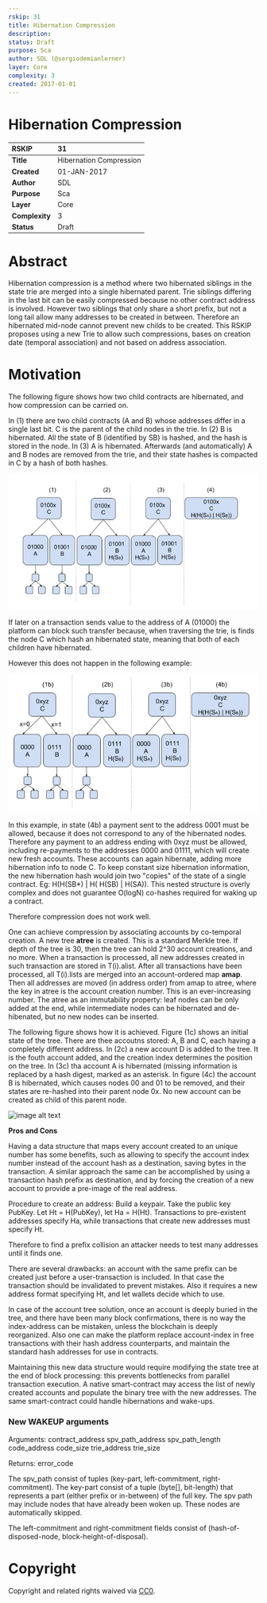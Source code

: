```yaml
---
rskip: 31
title: Hibernation Compression
description: 
status: Draft
purpose: Sca
author: SDL (@sergiodemianlerner)
layer: Core
complexity: 3
created: 2017-01-01
---
```


# Hibernation Compression

|RSKIP          |31           |
| :------------ |:-------------|
|**Title**      |Hibernation Compression|
|**Created**    |01-JAN-2017 |
|**Author**     |SDL |
|**Purpose**    |Sca |
|**Layer**      |Core |
|**Complexity** |3 |
|**Status**     |Draft |

# **Abstract**

Hibernation compression is a method where two hibernated siblings in the state trie are merged into a single hibernated parent. Trie siblings differing in the last bit can be easily compressed because no other contract address is involved. However two siblings that only share a short prefix, but not a long tail allow many addresses to be created in between. Therefore an hibernated mid-node cannot prevent new childs to be created. This RSKIP proposes using a new Trie to allow such compressions, bases on creation date (temporal association) and not based on address association. 

# **Motivation**

The following figure shows how two child contracts are hibernated, and how compression can be carried on.

In (1) there are two child contracts (A and B) whose addresses differ in a single last bit. C is the parent of the child nodes in the trie. In (2) B is hibernated. All the state of B (identified by SB) is hashed, and the hash is stored in the node. In (3) A is hibernated. Afterwards (and automatically) A and B nodes are removed from the trie, and their state hashes is compacted in C by a hash of both hashes. 

![image alt text](./RSKIP31/1MerkleTreeRSKIP31.png)

If later on a transaction sends value to the address of A (01000) the platform can block such transfer because, when traversing the trie, is finds the node C which hash an hibernated state, meaning that both of each children have hibernated.

However this does not happen in the following example:

![image alt text](./RSKIP31/2MerlkeTreeRSKIP31.png)

In this example, in state (4b) a payment sent to the address 0001 must be allowed, because it does not correspond to any of the hibernated nodes. Therefore any payment to an address ending with 0xyz must be allowed, including re-payments to the addresses 0000 and 01111, which will create new fresh accounts. These accounts can again hibernate, adding more hibernation info to node C. To keep constant size hibernation information, the new hibernation hash would join two "copies" of the state of a single contract. Eg:  H(H(SB*) | H( H(SB) | H(SA)). This nested structure is overly complex and does not guarantee O(logN) co-hashes required for waking up a contract.

Therefore compression does not work well.

One can achieve compression by associating accounts by co-temporal creation. A new tree **atree** is created. This is a standard Merkle tree. If depth of the tree is 30, then the tree can hold 2^30 account creations, and no more. When a transaction is processed, all new addresses created in such transaction are stored in T(i).alist. After all transactions have been processed, all T(i).lists are merged into an account-ordered map **amap**. Then all addresses are moved (in address order) from amap to atree, where the key in atree is the account creation number. This is an ever-increasing number. The atree as an immutability property: leaf nodes can be only added at the end, while intermediate nodes can be hibernated and de-hibenated, but no new nodes can be inserted.

The following figure shows how it is achieved. Figure  (1c) shows an initial state of the tree. There are thee accoutns stored: A, B and C, each having a completely different address.  In (2c) a new account D is added to the tree. It is the fouth account added, and the creation index determines the position on the tree. In (3c) tha account A is hibernated (missing information is replaced by a hash digest, marked as an asterisk. In figure (4c) the account B is hibernated, which causes nodes 00 and 01 to be removed, and their states are re-hashed into their parent node 0x. No new account can be created as child of this parent node.

![image alt text](3MTreesRSKIP31.png)

**Pros and Cons**

Having a data structure that maps every account created to an unique number has some benefits, such as allowing to specify the account index number instead of the account hash as a destination, saving bytes in the transaction. A similar approach the same can be accomplished by using a transaction hash prefix as destination, and by forcing the creation of a new account to provide a pre-image of the real address.

Procedure to create an address: Build a keypair. Take the public key PubKey. Let Ht = H(PubKey), let Ha = H(Ht). Transactions to pre-existent addresses specify Ha, while transactions that create new addresses must specify Ht.

Therefore to find a prefix collision an attacker needs to test many addresses until it finds one.

There are several drawbacks: an account with the same prefix can be created just before a user-transaction is included. In that case the transaction should be invalidated to prevent mistakes. Also it requires a new address format specifying Ht, and let wallets decide which to use. 

In case of the account tree solution, once an account is deeply buried in the tree, and there have been many block confirmations, there is no way the index-address can be mistaken, unless the blockchain is deeply reorganized. Also one can make the platform replace account-index in free transactions with their hash address counterparts, and maintain the standard hash addresses for use in contracts.

Maintaining this new data structure would require modifying the state tree at the end of block processing: this prevents bottlenecks from parallel transaction execution. A native smart-contract may access the list of newly created accounts and populate the binary tree with the new addresses. The same smart-contract could handle hibernations and wake-ups.

### New WAKEUP arguments

Arguments: contract_address spv_path_address spv_path_length code_address code_size trie_address trie_size

Returns: error_code

The spv_path consist of tuples (key-part, left-commitment, right-commitment). The key-part consist of a tuple (byte[], bit-length) that represents a part (either prefix or in-between) of the full key. The spv path may include nodes that have already been woken up. These nodes are automatically skipped. 

The left-commitment and right-commitment fields consist of (hash-of-disposed-node, block-height-of-disposal).


# **Copyright**

Copyright and related rights waived via [CC0](https://creativecommons.org/publicdomain/zero/1.0/).
